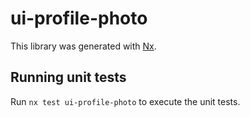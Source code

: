# ui-profile-photo

This library was generated with [Nx](https://nx.dev).

## Running unit tests

Run `nx test ui-profile-photo` to execute the unit tests.
